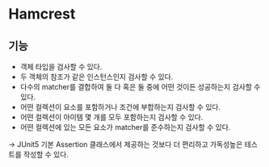 # Hamcrest

## 기능
- 객체 타입을 검사할 수 있다.
- 두 객체의 참조가 같은 인스턴스인지 검사할 수 있다.
- 다수의 matcher를 결합하여 둘 다 혹은 둘 중에 어떤 것이든 성공하는지 검사할 수 있다.
- 어떤 컬렉션이 요소를 포함하거나 조건에 부합하는지 검사할 수 있다.
- 어떤 컬렉션이 아이템 몇 개를 모두 포함하는지 검사할 수 있다.
- 어떤 컬렉션에 있는 모든 요소가 matcher를 준수하는지 검사할 수 있다.

→ JUnit5 기본 Assertion 클래스에서 제공하는 것보다 더 편리하고 가독성높은 테스트를 작성할 수 있다.

